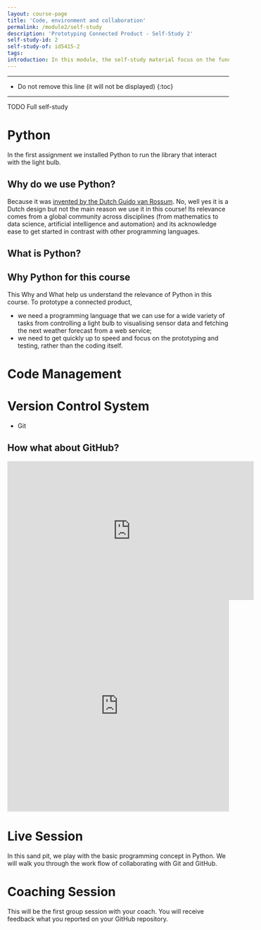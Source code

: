 ```yaml
---
layout: course-page
title: 'Code, environment and collaboration'
permalink: /module2/self-study
description: 'Prototyping Connected Product - Self-Study 2'
self-study-id: 2
self-study-of: id5415-2
tags:
introduction: In this module, the self-study material focus on the fundamentals of programming. While this course is not a programming course, we will explore the necessary basics to get started such as state and code management. We will motivate the choice of Python for this course, and introduce a few specifics to Python. Finally, we will introduce the concept of version control systems and code library, necessary step to use code from others and collaborate.
---
```


---

* Do not remove this line (it will not be displayed)
{:toc}

---

TODO Full self-study

# Python

In the first assignment we installed Python to run the library that interact with the light bulb.

## Why do we use Python?

Because it was [invented by the Dutch Guido van Rossum](https://www.youtube.com/watch?v=J0Aq44Pze-w). No, well yes it is a Dutch design but not the main reason we use it in this course! Its relevance comes from a global community across disciplines (from mathematics to data science, artificial intelligence and automation) and its acknowledge ease to get started in contrast with other programming languages.

## What is Python?

## Why Python for this course

This Why and What help us understand the relevance of Python in this course. To prototype a connected product,

- we need a programming language that we can use for a wide variety of tasks from controlling a light bulb to visualising sensor data and fetching the next weather forecast from a web service;
- we need to get quickly up to speed and focus on the prototyping and testing, rather than the coding itself.

# Code Management

# Version Control System

- Git

## How what about GitHub?

<iframe width="560" height="315" src="https://www.youtube.com/embed/w3jLJU7DT5E" frameborder="0" allow="accelerometer; autoplay; encrypted-media; gyroscope; picture-in-picture" allowfullscreen></iframe>

<iframe width="640px" height= "480px" src= "https://forms.office.com/Pages/ResponsePage.aspx?id=DQSIkWdsW0yxEjajBLZtrQAAAAAAAAAAAANAASYlx1BUQ1FONlhLVUVTUzlOQlczOUFMR1pJQlVERy4u&embed=true" frameborder= "0" marginwidth= "0" marginheight= "0" style= "border: none; max-width:100%; max-height:100vh" allowfullscreen webkitallowfullscreen mozallowfullscreen msallowfullscreen> </iframe>

# Live Session

In this sand pit, we play with the basic programming concept in Python. We will walk you through the work flow of collaborating with Git and GitHub.

# Coaching Session

This will be the first group session with your coach. You will receive feedback what you reported on your GitHub repository.
